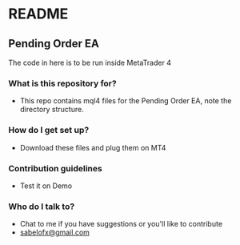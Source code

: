 # README #
## Pending Order EA

The code in here is to be run inside MetaTrader 4

### What is this repository for? ###

* This repo contains mql4 files for the Pending Order EA, note the directory structure.

### How do I get set up? ###

* Download these files and plug them on MT4

### Contribution guidelines ###

* Test it on Demo

### Who do I talk to? ###

* Chat to me if you have suggestions or you'll like to contribute
* sabelofx@gmail.com
